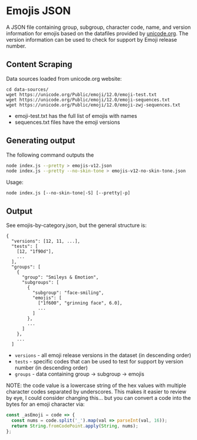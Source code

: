 # Emojis JSON

A JSON file containing group, subgroup, character code, name, and version information for emojis based on the datafiles provided by [unicode.org](https://unicode.org). The version information can be used to check for support by Emoji release number.

## Content Scraping

Data sources loaded from unicode.org website:

```
cd data-sources/
wget https://unicode.org/Public/emoji/12.0/emoji-test.txt
wget https://unicode.org/Public/emoji/12.0/emoji-sequences.txt
wget https://unicode.org/Public/emoji/12.0/emoji-zwj-sequences.txt
```

- emoji-test.txt has the full list of emojis with names
- sequences.txt files have the emoji versions

## Generating output

The following command outputs the

```bash
node index.js --pretty > emojis-v12.json
node index.js --pretty --no-skin-tone > emojis-v12-no-skin-tone.json
```

Usage:

```
node index.js [--no-skin-tone|-S] [--pretty|-p]
```

## Output

See emojis-by-category.json, but the general structure is:

```
{
  "versions": [12, 11, ...],
  "tests": [
    [12, "1f90d"],
    ...
  ],
  "groups": [
    {
      "group": "Smileys & Emotion",
      "subgroups": [
        {
          "subgroup": "face-smiling",
          "emojis": [
            ["1f600", "grinning face", 6.0],
            ...
          ]
        },
        ...
      ]
    },
    ...
  ]
```

- `versions` - all emoji release versions in the dataset (in descending order)
- `tests` - specific codes that can be used to test for support by version number (in descending order)
- `groups` - data containing group -> subgroup -> emojis

NOTE: the code value is a lowercase string of the hex values with multiple character codes separated by underscores. This makes it easier to review by eye, I could consider changing this... but you can convert a code into the bytes for an emoji character via:

```js
const _asEmoji = code => {
  const nums = code.split('_').map(val => parseInt(val, 16));
  return String.fromCodePoint.apply(String, nums);
};
```
